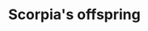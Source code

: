 ---
layout: item
title: Scorpia's offspring
item-id: 13181
datatable: true
id: 13181
name: "Scorpia's offspring"
members: true
lowalch: 0
highalch: 0
examine: "A scuttling little scorpion with an incredibly vicious tail."
monsters:
  - id: 6615
    name: "Scorpia"
    members: true
    combat_level: 225
    wiki_url: "https://oldschool.runescape.wiki/w/Scorpia"
    drops:
      - quantity: "1"
        rarity: 0.0004960932655339203
    image: "https://oldschool.runescape.wiki/images/3/35/Scorpia.png?517c9"
---